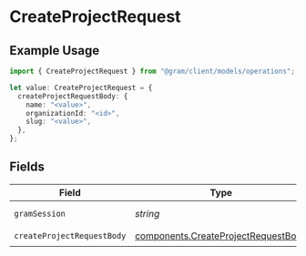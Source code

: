 # CreateProjectRequest

## Example Usage

```typescript
import { CreateProjectRequest } from "@gram/client/models/operations";

let value: CreateProjectRequest = {
  createProjectRequestBody: {
    name: "<value>",
    organizationId: "<id>",
    slug: "<value>",
  },
};
```

## Fields

| Field                                                                                      | Type                                                                                       | Required                                                                                   | Description                                                                                |
| ------------------------------------------------------------------------------------------ | ------------------------------------------------------------------------------------------ | ------------------------------------------------------------------------------------------ | ------------------------------------------------------------------------------------------ |
| `gramSession`                                                                              | *string*                                                                                   | :heavy_minus_sign:                                                                         | Session header                                                                             |
| `createProjectRequestBody`                                                                 | [components.CreateProjectRequestBody](../../models/components/createprojectrequestbody.md) | :heavy_check_mark:                                                                         | N/A                                                                                        |